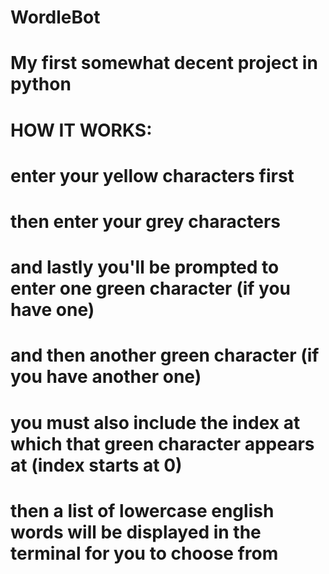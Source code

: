 # WordleBot
# My first somewhat decent project in python
# HOW IT WORKS:
# enter your yellow characters first
# then enter your grey characters
# and lastly you'll be prompted to enter one green character (if you have one)
# and then another green character (if you have another one)
# you must also include the index at which that green character appears at (index starts at 0)
# then a list of lowercase english words will be displayed in the terminal for you to choose from
